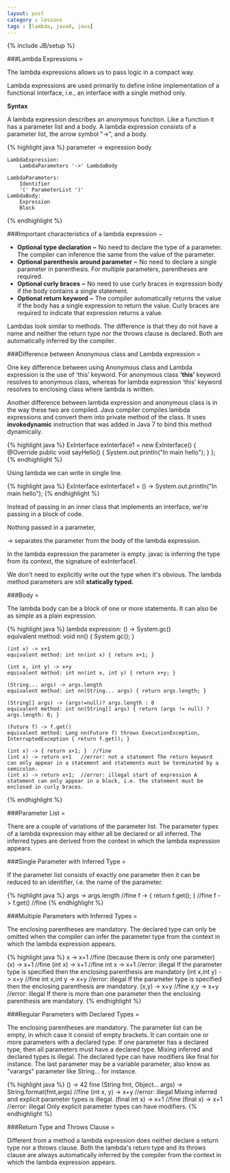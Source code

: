 ```yaml
---
layout: post
category : lessons
tags : [lambda, java8, java]
---
```

{% include JB/setup %}

###Lambda Expressions =
<p>The lambda expressions allows us to pass logic in a compact way.</p>
<p>Lambda expressions are used primarily to define inline implementation of a functional interface, i.e., an interface with a single method only.</p>

**Syntax**
<p>A lambda expression describes an anonymous function. Like a function it has a parameter list and a body. A lambda expression consists of a parameter list, the arrow symbol "->", and a body.</p>

{% highlight java %}
parameter -> expression body

    LambdaExpression: 
        LambdaParameters '->' LambdaBody 

    LambdaParameters: 
        Identifier 
        '(' ParameterList ')' 
    LambdaBody: 
        Expression 
        Block 
{% endhighlight %}

###Important characteristics of a lambda expression −
- <strong>Optional type declaration −</strong> No need to declare the type of a parameter. The compiler can inference the same from the value of the parameter.
- <strong>Optional parenthesis around parameter −</strong> No need to declare a single parameter in parenthesis. For multiple parameters, parentheses are required.
- <strong>Optional curly braces −</strong> No need to use curly braces in expression body if the body contains a single statement.
- <strong>Optional return keyword −</strong> The compiler automatically returns the value if the body has a single expression to return the value. Curly braces are required to indicate that expression returns a value.

<p>Lambdas look similar to methods. The difference is that they do not have a name and neither the return type nor the throws clause is declared. Both are automatically inferred by the compiler.</p>

###Difference between Anonymous class and Lambda expression =
<p>One key difference between using Anonymous class and Lambda expression is the use of ‘this’ keyword. For anonymous class <strong>‘this’</strong> keyword resolves to anonymous class, whereas for lambda expression ‘this’ keyword resolves to enclosing class where lambda is written.</p>

<p>Another difference between lambda expression and anonymous class is in the way these two are compiled. Java compiler compiles lambda expressions and convert them into private method of the class. It uses <strong>invokedynamic</strong> instruction that was added in Java 7 to bind this method dynamically.</p>

{% highlight java %}
    ExInterface exInterface1 = new ExInterface() {
        @Override
        public void sayHello() {
            System.out.println("In main hello");
        }
    };
{% endhighlight %}

<p>Using lambda we can write in single line.</p>

{% highlight java %}
    ExInterface exInterface1 = () -> System.out.println("In main hello");
{% endhighlight %}

<p>Instead of passing in an inner class that implements an interface, we're passing in a block of code.</p>
<p>Nothing passed in a parameter,</p>
<p>-> separates the parameter from the body of the lambda expression.</p>
<p>In the lambda expression the parameter is empty. javac is inferring the type from its context, the signature of exInterface1.</p>
<p>We don't need to explicitly write out the type when it's obvious. The lambda method parameters are still <strong>statically typed.</strong></p>


###Body =
<p>The lambda body can be a block of one or more statements. It can also be as simple as a plain expression.</p>

{% highlight java %}
    lambda expression: () -> System.gc() 	
    equivalent method: void nn() { System.gc(); } 

    (int x) -> x+1 	
    equivalent method: int nn(int x) { return x+1; } 

    (int x, int y) -> x+y 
    equivalent method: int nn(int x, int y) { return x+y; } 

    (String... args) -> args.length 
    equivalent method: int nn(String... args) { return args.length; } 

    (String[] args) -> (args!=null)? args.length : 0 
    equivalent method: int nn(String[] args) { return (args != null) ? args.length: 0; } 

    (Future f) -> f.get() 
    equivalent method: Long nn(Future f) throws ExecutionException, InterruptedException { return f.get(); }

    (int x) -> { return x+1; } 	//fine
    (int x) -> return x+1 	//error: not a statement The return keyword can only appear in a statement and statements must be terminated by a semicolon. 
    (int x) -> return x+1; 	//error: illegal start of expression A statement can only appear in a block, i.e. the statement must be enclosed in curly braces.
{% endhighlight %}

###Parameter List =
<p>There are a couple of variations of the parameter list. The parameter types of a lambda expression may either all be declared or all inferred. The inferred types are derived from the context in which the lambda expression appears.</p>

###Single Parameter with Inferred Type =
<p>If the parameter list consists of exactly one parameter then it can be reduced to an identifier, i.e. the name of the parameter.</p>
{% highlight java %}
    args -> args.length 	//fine 
    f -> { return f.get(); } 	//fine 
    f -> f.get() 	//fine 
{% endhighlight %}

###Multiple Parameters with Inferred Types =
<p>The enclosing parentheses are mandatory. The declared type can only be omitted when the compiler can infer the parameter type from the context in which the lambda expression appears.</p>
{% highlight java %}
    x -> x+1 	//fine (because there is only one parameter) 
    (x) -> x+1 	//fine 
    (int x) -> x+1 	//fine 
    int x -> x+1 	//error: illegal If the parameter type is specified then the enclosing parenthesis are mandatory 
    (int x,int y) -> x+y 	//fine 
    int x,int y -> x+y 	//error: illegal If the parameter type is specified then the enclosing parenthesis are mandatory.
    (x,y) -> x+y 	//fine 
    x,y -> x+y 	//error: illegal If there is more than one parameter then the enclosing parenthesis are mandatory.
{% endhighlight %}

###Regular Parameters with Declared Types =
<p>The enclosing parentheses are mandatory. The parameter list can be empty, in which case it consist of empty brackets. It can contain one or more parameters with a declared type. If one parameter has a declared type, then all parameters must have a declared type. Mixing inferred and declared types is illegal. The declared type can have modifiers like final for instance. The last parameter may be a variable parameter, also know as "varargs" parameter like String... for instance.</p>
{% highlight java %}
    () -> 42 fine 
    (String fmt, Object... args) -> String.format(fmt,args) 	//fine 
    (int x, y) -> x+y 	//error: illegal Mixing inferred and explicit parameter types is illegal. 
    (final int x) -> x+1 	//fine 
    (final x) -> x+1 	//error: illegal Only explicit parameter types can have modifiers.
{% endhighlight %}

###Return Type and Throws Clause =
<p>Different from a method a lambda expression does neither declare a return type nor a throws clause. Both the lambda's return type and its throws clause are always automatically inferred by the compiler from the context in which the lambda expression appears.</p>



